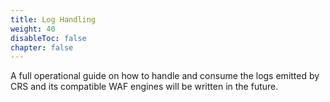 ```yaml
---
title: Log Handling
weight: 40
disableToc: false
chapter: false
---
```


A full operational guide on how to handle and consume the logs emitted by CRS and its compatible WAF engines will be written in the future.
